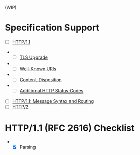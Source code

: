 (WIP)

# Specification Support

- [ ] [HTTP/1.1](https://tools.ietf.org/html/rfc2616)

- - [ ] [TLS Upgrade](https://tools.ietf.org/html/rfc2817)
- - [ ] [Well-Known URIs](https://tools.ietf.org/html/rfc5785)
- - [ ] [Content-Disposition](https://tools.ietf.org/html/rfc6266)
- - [ ] [Additional HTTP Status Codes](https://tools.ietf.org/html/rfc6585)

- [ ] [HTTP/1.1: Message Syntax and Routing](https://tools.ietf.org/html/rfc7230)
- [ ] [HTTP/2](https://tools.ietf.org/html/rfc7540)

# HTTP/1.1 (RFC 2616) Checklist

- - [X] Parsing